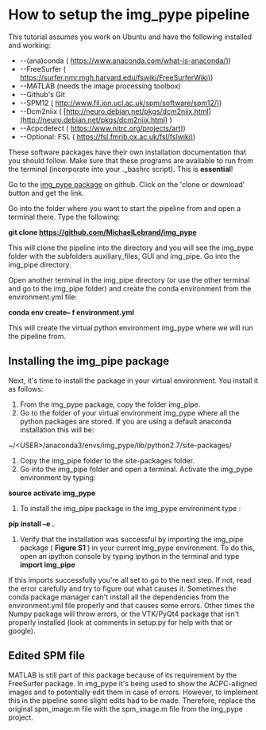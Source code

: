 # How to setup the img\_pype pipeline

This tutorial assumes you work on Ubuntu and have the following installed and working:

- --(ana)conda ( [https://www.anaconda.com/what-is-anaconda/)](https://www.anaconda.com/what-is-anaconda/))
- --FreeSurfer ( [https://surfer.nmr.mgh.harvard.edu/fswiki/FreeSurferWiki)](https://surfer.nmr.mgh.harvard.edu/fswiki/FreeSurferWiki))
- --MATLAB (needs the image processing toolbox)
- --Github&#39;s Git
- --SPM12 ( [http://www.fil.ion.ucl.ac.uk/spm/software/spm12/)](http://www.fil.ion.ucl.ac.uk/spm/software/spm12/))
- --Dcm2niix ( [http://neuro.debian.net/pkgs/dcm2niix.html](http://neuro.debian.net/pkgs/dcm2niix.html) )
- --Acpcdetect ( [https://www.nitrc.org/projects/art)](https://www.nitrc.org/projects/art))
- --Optional: FSL ( [https://fsl.fmrib.ox.ac.uk/fsl/fslwiki)](https://fsl.fmrib.ox.ac.uk/fsl/fslwiki))

These software packages have their own installation documentation that you should follow. Make sure that these programs are available to run from the terminal (incorporate into your .\_bashrc script). This is **essential**!

Go to the [img\_pype package](https://github.com/MichaelLebrand/img_pype) on github. Click on the &#39;clone or download&#39; button and get the link.

Go into the folder where you want to start the pipeline from and open a terminal there. Type the following:

**git clone https://github.com/MichaelLebrand/img_pype**

This will clone the pipeline into the directory and you will see the img\_pype folder with the subfolders auxiliary\_files, GUI and img\_pipe. Go into the img\_pipe directory.

Open another terminal in the img\_pipe directory (or use the other terminal and go to the img\_pipe folder) and create the conda environment from the environment.yml file:

**conda env create– f environment.yml**

This will create the virtual python environment img\_pype where we will run the pipeline from.

## Installing the img\_pipe package

Next, it&#39;s time to install the package in your virtual environment. You install it as follows:

1. From the img\_pype package, copy the folder img\_pipe.
2. Go to the folder of your virtual environment img\_pype where all the python packages are stored. If you are using a default anaconda installation this will be:

~/&lt;USER&gt;/anaconda3/envs/img\_pype/lib/python2.7/site-packages/

1. Copy the img\_pipe folder to the site-packages folder.
2. Go into the img\_pipe folder and open a terminal. Activate the img\_pype environment by typing:

**source activate img\_pype**

1.  To install the img\_pipe package in the img\_pype environment type :

**pip install –e .**

1. Verify that the installation was successful by importing the img\_pipe package ( **Figure S1** ) in your current  img\_pype environment. To do this, open an ipython console by typing ipython in the terminal and type **import img\_pipe**


If this imports successfully you&#39;re all set to go to the next step. If not, read the error carefully and try to figure out what causes it. Sometimes the conda package manager can&#39;t install all the dependencies from the environment.yml file properly and that causes some errors. Other times the Numpy package will throw errors, or the VTK/PyQt4 package that isn&#39;t properly installed (look at comments in setup.py for help with that or google).

## Edited SPM file

MATLAB is still part of this package because of its requirement by the FreeSurfer package. In img\_pype it&#39;s being used to show the ACPC-alligned images and to potentially edit them in case of errors. However, to implement this in the pipeline some slight edits had to be made. Therefore, replace the original spm\_image.m file with the spm\_image.m file from the img\_pype project.
